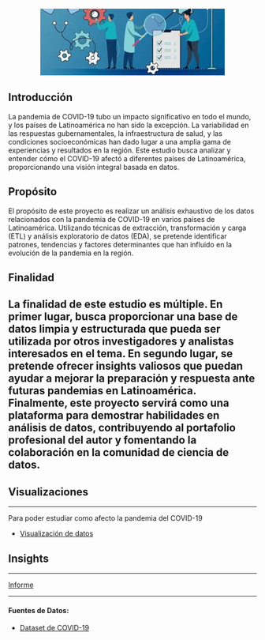 <p align="center">
<img src="Informe/Imagenes/Banner_Proyecto.jpg"   >
</p>

## Introducción
La pandemia de COVID-19 tubo un impacto significativo en todo el mundo, y los países de Latinoamérica no han sido la excepción. La variabilidad en las respuestas gubernamentales, la infraestructura de salud, y las condiciones socioeconómicas han dado lugar a una amplia gama de experiencias y resultados en la región. Este estudio busca analizar y entender cómo el COVID-19 afectó a diferentes países de Latinoamérica, proporcionando una visión integral basada en datos.

## Propósito
El propósito de este proyecto es realizar un análisis exhaustivo de los datos relacionados con la pandemia de COVID-19 en varios países de Latinoamérica. Utilizando técnicas de extracción, transformación y carga (ETL) y análisis exploratorio de datos (EDA), se pretende identificar patrones, tendencias y factores determinantes que han influido en la evolución de la pandemia en la región.

## Finalidad
La finalidad de este estudio es múltiple. En primer lugar, busca proporcionar una base de datos limpia y estructurada que pueda ser utilizada por otros investigadores y analistas interesados en el tema. En segundo lugar, se pretende ofrecer insights valiosos que puedan ayudar a mejorar la preparación y respuesta ante futuras pandemias en Latinoamérica. Finalmente, este proyecto servirá como una plataforma para demostrar habilidades en análisis de datos, contribuyendo al portafolio profesional del autor y fomentando la colaboración en la comunidad de ciencia de datos.
---

## Visualizaciones
---
Para poder estudiar como afecto la pandemia del COVID-19

- [Visualización de datos]()


## Insights
---
[Informe](https://github.com/eremohn/LATAM_COVID-19/blob/main/Informe/informe.md) 



---
#### Fuentes de Datos:
- [Dataset de COVID-19](https://drive.google.com/file/d/1asTXNEx_IGFDheRIDqPteII12Iz7Ghj2/view?usp=drive_link)
